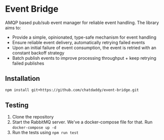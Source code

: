 # Event Bridge

AMQP based pub/sub event manager for reliable event handling. The library aims to:
- Provide a simple, opinionated, type-safe mechanism for event handling
- Ensure reliable event delivery, automatically retrying failed events
- Upon an initial failure of event consumption, the event is retried with an constant backoff strategy
- Batch publish events to improve processing throughput + keep retrying failed publishes

## Installation

```bash
npm install git+https://github.com/chatdaddy/event-bridge.git
```

## Testing

1. Clone the repository
2. Start the RabbitMQ server. We've a docker-compose file for that. Run `docker-compose up -d`
3. Run the tests using `npm run test`